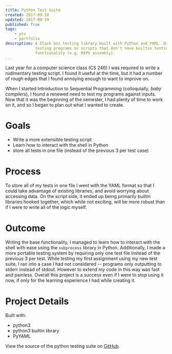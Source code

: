 ```yaml
---
title: Python Test Suite
created: 2017-09-18
updated: 2017-09-19
published: True
tags:
    - pts
    - portfolio
description: A black box testing library built with Python and YAML. Useful for
             testing programs or scripts that don't have builtin testing
             functionality (e.g. MIPS assembly).
...
```


Last year for a computer science class (CS 246) I was required to write a
rudimentary testing script. I found it useful at the time, but it had a number
of rough edges that I found annoying enough to want to improve on.

When I started Introduction to Sequential Programming (colloquially, _baby
compilers_), I found a renewed need to test my programs against inputs. Now that
it was the beginning of the semester, I had plenty of time to work on it, and so
I began to plan out what I wanted to create.

# Goals
- Write a more extensible testing script
- Learn how to interact with the shell in Python
- store all tests in one file (instead of the previous 3 per test case)

# Process
To store all of my tests in one file I went with the YAML format so that I could
take advantage of existing libraries, and avoid worrying about accessing data.
On the script side, it ended up being primarily builtin libraries hooked
together, which while not exciting, will be more robust than if I were to write
all of the logic myself.

# Outcome
Writing the base functionality, I managed to learn how to interact with the
shell with ease using the `subprocess` library in Python. Additionally, I made
a more portable testing system by requiring only one test file instead of the
previous 3 per test. While testing my first assignment using my new test suite,
I ran into a case I had not considered -- programs only outputting to stderr
instead of stdout. However to extend my code in this way was fast and painless.
Overall this project is a success even if I were to stop using it now, if only
for the learning experience I had while creating it.

# Project Details
Built with:

- python3
- python3 builtin library
- PyYAML

View the source of the python testing suite on
[GitHub](https://github.com/ckuhl/pts).

